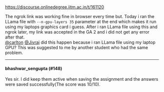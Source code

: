 https://discourse.onlinedegree.iitm.ac.in/t/161120

The ngrok link was working fine in browser every time but. Today i ran the LLama file with <code>--n-gpu-layers 35</code> parameter at the end which makes it run using my laptops graphics card i guess. After i ran LLama file using this and ngrok later, my link was accepted in the GA 2 and i did not get any error after that.<br/>
<a class="mention" href="/u/carlton">@carlton</a> <a class="mention" href="/u/jivraj">@Jivraj</a> did this happen because i ran LLama file using my laptop GPU? This was suggested to me by another student who had the same problem.</p><hr>

<h4>bhashwar_sengupta (#148)</h4>
<p>Yes sir. I did keep them active when saving the assignment and the answers were saved successfully(The score was 10/10).